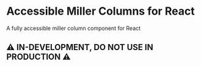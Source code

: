 # Accessible Miller Columns for React
A fully accessible miller column component for React

## :warning: IN-DEVELOPMENT, DO NOT USE IN PRODUCTION :warning:
